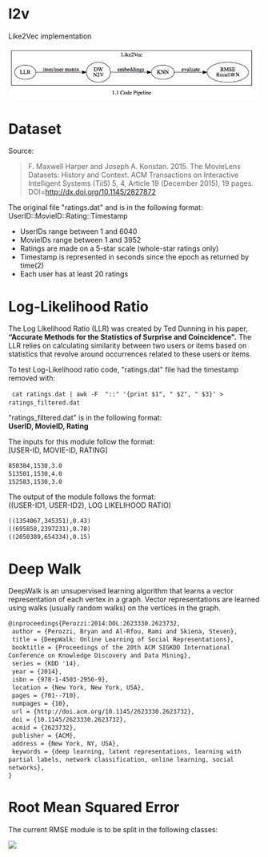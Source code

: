 # l2v
Like2Vec implementation

<img src="images/pipeline.png">

# Dataset

Source:
> F. Maxwell Harper and Joseph A. Konstan. 2015. The MovieLens Datasets: History
and Context. ACM Transactions on Interactive Intelligent Systems (TiiS) 5, 4,
Article 19 (December 2015), 19 pages. DOI=http://dx.doi.org/10.1145/2827872


The original file "ratings.dat" and is in the following format:     
UserID::MovieID::Rating::Timestamp

- UserIDs range between 1 and 6040
- MovieIDs range between 1 and 3952
- Ratings are made on a 5-star scale (whole-star ratings only)
- Timestamp is represented in seconds since the epoch as returned by time(2)
- Each user has at least 20 ratings

# Log-Likelihood Ratio
The Log Likelihood Ratio (LLR) was created by Ted Dunning in his paper, **“Accurate Methods for the Statistics of Surprise and Coincidence".** The LLR relies on calculating similarity between two users or items based on statistics that revolve around occurrences related to these users or items.

To test Log-Likelihood ratio code, "ratings.dat" file had the timestamp removed with:

``` cat ratings.dat | awk -F  "::" '{print $1", " $2", " $3}' > ratings_filtered.dat```

"ratings_filtered.dat" is in the following format:       
**UserID, MovieID, Rating**

The inputs for this module follow the format:       
[USER-ID, MOVIE-ID, RATING]
```
850384,1530,3.0
513501,1530,4.0
152583,1530,3.0
```

The output of the module follows the format:     
((USER-ID1, USER-ID2), LOG LIKELIHOOD RATIO)       
```
((1354067,345351),0.43)
((695858,2397231),0.78)
((2050389,654334),0.15)
```


# Deep Walk

 DeepWalk is an unsupervised learning algorithm that learns a vector representation of each vertex in a graph. Vector representations are learned using walks (usually random walks) on the vertices in the graph.

```
@inproceedings{Perozzi:2014:DOL:2623330.2623732,
 author = {Perozzi, Bryan and Al-Rfou, Rami and Skiena, Steven},
 title = {DeepWalk: Online Learning of Social Representations},
 booktitle = {Proceedings of the 20th ACM SIGKDD International Conference on Knowledge Discovery and Data Mining},
 series = {KDD '14},
 year = {2014},
 isbn = {978-1-4503-2956-9},
 location = {New York, New York, USA},
 pages = {701--710},
 numpages = {10},
 url = {http://doi.acm.org/10.1145/2623330.2623732},
 doi = {10.1145/2623330.2623732},
 acmid = {2623732},
 publisher = {ACM},
 address = {New York, NY, USA},
 keywords = {deep learning, latent representations, learning with partial labels, network classification, online learning, social networks},
}
```


# Root Mean Squared Error
The current RMSE module is to be split in the following classes:

<img src="images/rmse.png">
